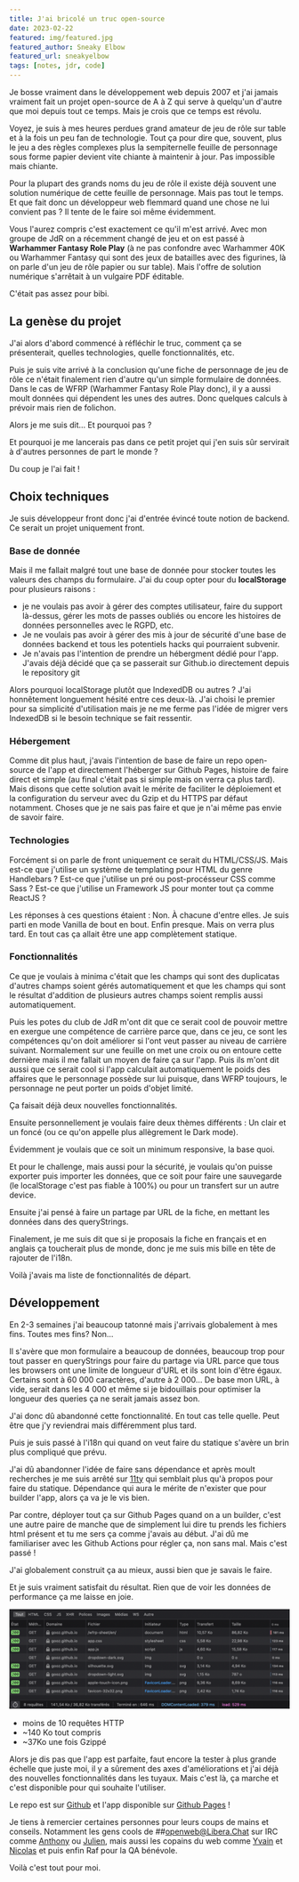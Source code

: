 ```yaml
---
title: J'ai bricolé un truc open-source
date: 2023-02-22
featured: img/featured.jpg
featured_author: Sneaky Elbow
featured_url: sneakyelbow
tags: [notes, jdr, code]
---
```


Je bosse vraiment dans le développement web depuis 2007 et j'ai jamais vraiment fait un projet open-source de A à Z qui serve à quelqu'un d'autre que moi depuis tout ce temps. Mais je crois que ce temps est révolu.

<!-- excerpt -->

Voyez, je suis à mes heures perdues grand amateur de jeu de rôle sur table et à la fois un peu fan de technologie. Tout ça pour dire que, souvent, plus le jeu a des règles complexes plus la sempiternelle feuille de personnage sous forme papier devient vite chiante à maintenir à jour. Pas impossible mais chiante.

Pour la plupart des grands noms du jeu de rôle il existe déjà souvent une solution numérique de cette feuille de personnage. Mais pas tout le temps. Et que fait donc un développeur web flemmard quand une chose ne lui convient pas ? Il tente de le faire soi même évidemment.

Vous l'aurez compris c'est exactement ce qu'il m'est arrivé. Avec mon groupe de JdR on a récemment changé de jeu et on est passé à **Warhammer Fantasy Role Play** (à ne pas confondre avec Warhammer 40K ou Warhammer Fantasy qui sont des jeux de batailles avec des figurines, là on parle d'un jeu de rôle papier ou sur table). Mais l'offre de solution numérique s'arrêtait à un vulgaire PDF éditable.

C'était pas assez pour bibi.

## La genèse du projet

J'ai alors d'abord commencé à réfléchir le truc, comment ça se présenterait, quelles technologies, quelle fonctionnalités, etc.

Puis je suis vite arrivé à la conclusion qu'une fiche de personnage de jeu de rôle ce n'était finalement rien d'autre qu'un simple formulaire de données. Dans le cas de WFRP (Warhammer Fantasy Role Play donc), il y a aussi moult données qui dépendent les unes des autres. Donc quelques calculs à prévoir mais rien de folichon.

Alors je me suis dit… Et pourquoi pas ?

Et pourquoi je me lancerais pas dans ce petit projet qui j'en suis sûr servirait à d'autres personnes de part le monde ?

Du coup je l'ai fait !

## Choix techniques

Je suis développeur front donc j'ai d'entrée évincé toute notion de backend. Ce serait un projet uniquement front.

### Base de donnée

Mais il me fallait malgré tout une base de donnée pour stocker toutes les valeurs des champs du formulaire. J'ai du coup opter pour du **localStorage** pour plusieurs raisons :

- je ne voulais pas avoir à gérer des comptes utilisateur, faire du support là-dessus, gérer les mots de passes oubliés ou encore les histoires de données personnelles avec le RGPD, etc.
- Je ne voulais pas avoir à gérer des mis à jour de sécurité d'une base de données backend et tous les potentiels hacks qui pourraient subvenir.
- Je n'avais pas l'intention de prendre un hébergment dédié pour l'app. J'avais déjà décidé que ça se passerait sur Github.io directement depuis le repository git

Alors pourquoi localStorage plutôt que IndexedDB ou autres ? J'ai honnêtement longuement hésité entre ces deux-là. J'ai choisi le premier pour sa simplicité d'utilisation mais je ne me ferme pas l'idée de migrer vers IndexedDB si le besoin technique se fait ressentir.

### Hébergement

Comme dit plus haut, j'avais l'intention de base de faire un repo open-source de l'app et directement l'héberger sur Github Pages, histoire de faire direct et simple (au final c'était pas si simple mais on verra ça plus tard). Mais disons que cette solution avait le mérite de faciliter le déploiement et la configuration du serveur avec du Gzip et du HTTPS par défaut notamment. Choses que je ne sais pas faire et que je n'ai même pas envie de savoir faire.

### Technologies

Forcément si on parle de front uniquement ce serait du HTML/CSS/JS. Mais est-ce que j'utilise un système de templating pour HTML du genre Handlebars ? Est-ce que j'utilise un pré ou post-procésseur CSS comme Sass ? Est-ce que j'utilise un Framework JS pour monter tout ça comme ReactJS ?

Les réponses à ces questions étaient : Non. À chacune d'entre elles.
Je suis parti en mode Vanilla de bout en bout.
Enfin presque. Mais on verra plus tard. En tout cas ça allait être une app complètement statique.

### Fonctionnalités

Ce que je voulais à minima c'était que les champs qui sont des duplicatas d'autres champs soient gérés automatiquement et que les champs qui sont le résultat d'addition de plusieurs autres champs soient remplis aussi automatiquement.

Puis les potes du club de JdR m'ont dit que ce serait cool de pouvoir mettre en exergue une compétence de carrière parce que, dans ce jeu, ce sont les compétences qu'on doit améliorer si l'ont veut passer au niveau de carrière suivant. Normalement sur une feuille on met une croix ou on entoure cette dernière mais il me fallait un moyen de faire ça sur l'app.
Puis ils m'ont dit aussi que ce serait cool si l'app calculait automatiquement le poids des affaires que le personnage possède sur lui puisque, dans WFRP toujours, le personnage ne peut porter un poids d'objet limité.

Ça faisait déjà deux nouvelles fonctionnalités.

Ensuite personnellement je voulais faire deux thèmes différents : Un clair et un foncé (ou ce qu'on appelle plus allègrement le Dark mode).

Évidemment je voulais que ce soit un minimum responsive, la base quoi.

Et pour le challenge, mais aussi pour la sécurité, je voulais qu'on puisse exporter puis importer les données, que ce soit pour faire une sauvegarde (le localStorage c'est pas fiable à 100%) ou pour un transfert sur un autre device.

Ensuite j'ai pensé à faire un partage par URL de la fiche, en mettant les données dans des queryStrings.

Finalement, je me suis dit que si je proposais la fiche en français et en anglais ça toucherait plus de monde, donc je me suis mis bille en tête de rajouter de l'i18n.

Voilà j'avais ma liste de fonctionnalités de départ.

## Développement

En 2-3 semaines j'ai beaucoup tatonné mais j'arrivais globalement à mes fins. Toutes mes fins? Non…

Il s'avère que mon formulaire a beaucoup de données, beaucoup trop pour tout passer en queryStrings pour faire du partage via URL parce que tous les browsers ont une limite de longueur d'URL et ils sont loin d'être égaux. Certains sont à 60 000 caractères, d'autre à 2 000… De base mon URL, à vide, serait dans les 4 000 et même si je bidouillais pour optimiser la longueur des queries ça ne serait jamais assez bon.

J'ai donc dû abandonné cette fonctionnalité. En tout cas telle quelle. Peut être que j'y reviendrai mais différemment plus tard.

Puis je suis passé à l'i18n qui quand on veut faire du statique s'avère un brin plus compliqué que prévu.

J'ai dû abandonner l'idée de faire sans dépendance et après moult recherches je me suis arrêté sur [11ty](https://www.11ty.dev/) qui semblait plus qu'à propos pour faire du statique. Dépendance qui aura le mérite de n'exister que pour builder l'app, alors ça va je le vis bien.

Par contre, déployer tout ça sur Github Pages quand on a un builder, c'est une autre paire de manche que de simplement lui dire tu prends les fichiers html présent et tu me sers ça comme j'avais au début. J'ai dû me familiariser avec les Github Actions pour régler ça, non sans mal. Mais c'est passé !

J'ai globalement construit ça au mieux, aussi bien que je savais le faire.

Et je suis vraiment satisfait du résultat. Rien que de voir les données de performance ça me laisse en joie.

![Performance de WFRP](img/wfrp-perf.png)

- moins de 10 requêtes HTTP
- ~140 Ko tout compris
- ~37Ko une fois Gzippé

Alors je dis pas que l'app est parfaite, faut encore la tester à plus grande échelle que juste moi, il y a sûrement des axes d'améliorations et j'ai déjà des nouvelles fonctionnalités dans les tuyaux.
Mais c'est là, ça marche et c'est disponible pour qui souhaite l'utiliser.

Le repo est sur [Github](https://github.com/GoOz/wfrp-sheet) et l'app disponible sur [Github Pages](https://gooz.github.io/wfrp-sheet/#en) !

Je tiens à remercier certaines personnes pour leurs coups de mains et conseils.
Notamment les gens cools de ##openweb@Libera.Chat sur IRC comme [Anthony](https://indieweb.social/@anthony) ou [Julien](https://pouet.chapril.org/@julienw), mais aussi les copains du web comme [Yvain](https://mamot.fr/@ryuran) et [Nicolas](https://mamot.fr/@nhoizey) et puis enfin Raf pour la QA bénévole.

Voilà c'est tout pour moi.

